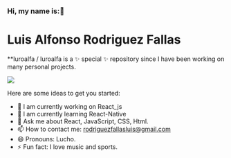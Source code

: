 ### Hi, my name is:👋
# Luis Alfonso Rodriguez Fallas

**luroalfa / luroalfa is a ✨ special ✨ repository since I have been working on many personal projects.

![](https://cdn.pixabay.com/photo/2014/12/08/16/44/keyboard-561124_1280.jpg)

Here are some ideas to get you started:

- 🔭 I am currently working on React_js
- 🌱 I am currently learning React-Native
- 💬 Ask me about React, JavaScript, CSS, Html.
- 📫 How to contact me: rodriguezfallasluis@gmail.com
- 😄 Pronouns: Lucho.
- ⚡ Fun fact: I love music and sports.
